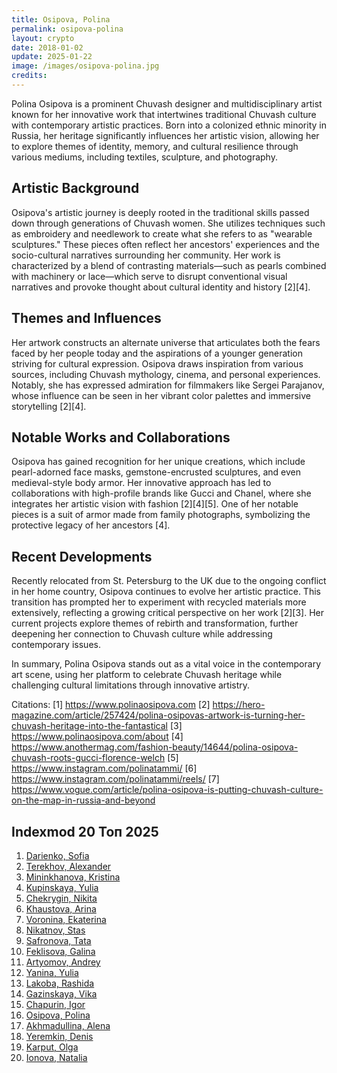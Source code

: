 ```yaml
---
title: Osipova, Polina
permalink: osipova-polina
layout: crypto
date: 2018-01-02
update: 2025-01-22
image: /images/osipova-polina.jpg
credits:
---
```


Polina Osipova is a prominent Chuvash designer and multidisciplinary artist known for her innovative work that intertwines traditional Chuvash culture with contemporary artistic practices. Born into a colonized ethnic minority in Russia, her heritage significantly influences her artistic vision, allowing her to explore themes of identity, memory, and cultural resilience through various mediums, including textiles, sculpture, and photography.

## Artistic Background

Osipova's artistic journey is deeply rooted in the traditional skills passed down through generations of Chuvash women. She utilizes techniques such as embroidery and needlework to create what she refers to as "wearable sculptures." These pieces often reflect her ancestors' experiences and the socio-cultural narratives surrounding her community. Her work is characterized by a blend of contrasting materials—such as pearls combined with machinery or lace—which serve to disrupt conventional visual narratives and provoke thought about cultural identity and history [2][4].

## Themes and Influences

Her artwork constructs an alternate universe that articulates both the fears faced by her people today and the aspirations of a younger generation striving for cultural expression. Osipova draws inspiration from various sources, including Chuvash mythology, cinema, and personal experiences. Notably, she has expressed admiration for filmmakers like Sergei Parajanov, whose influence can be seen in her vibrant color palettes and immersive storytelling [2][4].

## Notable Works and Collaborations

Osipova has gained recognition for her unique creations, which include pearl-adorned face masks, gemstone-encrusted sculptures, and even medieval-style body armor. Her innovative approach has led to collaborations with high-profile brands like Gucci and Chanel, where she integrates her artistic vision with fashion [2][4][5]. One of her notable pieces is a suit of armor made from family photographs, symbolizing the protective legacy of her ancestors [4].

## Recent Developments

Recently relocated from St. Petersburg to the UK due to the ongoing conflict in her home country, Osipova continues to evolve her artistic practice. This transition has prompted her to experiment with recycled materials more extensively, reflecting a growing critical perspective on her work [2][3]. Her current projects explore themes of rebirth and transformation, further deepening her connection to Chuvash culture while addressing contemporary issues.

In summary, Polina Osipova stands out as a vital voice in the contemporary art scene, using her platform to celebrate Chuvash heritage while challenging cultural limitations through innovative artistry.

Citations:
[1] https://www.polinaosipova.com
[2] https://hero-magazine.com/article/257424/polina-osipovas-artwork-is-turning-her-chuvash-heritage-into-the-fantastical
[3] https://www.polinaosipova.com/about
[4] https://www.anothermag.com/fashion-beauty/14644/polina-osipova-chuvash-roots-gucci-florence-welch
[5] https://www.instagram.com/polinatammi/
[6] https://www.instagram.com/polinatammi/reels/
[7] https://www.vogue.com/article/polina-osipova-is-putting-chuvash-culture-on-the-map-in-russia-and-beyond

## Indexmod 20 Топ 2025

1. [Darienko, Sofia](darienko-sofia)  
2. [Terekhov, Alexander](terekhov-alexander)  
3. [Mininkhanova, Kristina](mininkhanova-kristina)  
4. [Kupinskaya, Yulia](kupinskaya-yulia)  
5. [Chekrygin, Nikita](chekrygin-nikita)  
6. [Khaustova, Arina](khaustova-arina)  
7. [Voronina, Ekaterina](voronina-ekaterina)  
8. [Nikatnov, Stas](nikatnov-stas)  
9. [Safronova, Tata](safronova-tata)  
10. [Feklisova, Galina](feklisova-galina)  
11. [Artyomov, Andrey](artyomov-andrey)  
12. [Yanina, Yulia](yanina-yulia)  
13. [Lakoba, Rashida](lakoba-rashida)  
14. [Gazinskaya, Vika](gazinskaya-vika)  
15. [Chapurin, Igor](chapurin-igor)  
16. [Osipova, Polina](osipova-polina)  
17. [Akhmadullina, Alena](akhmadullina-alena-designer)  
18. [Yeremkin, Denis](yeremkin-denis)  
19. [Karput, Olga](karput-olga)  
20. [Ionova, Natalia](ionova-natalia)  

